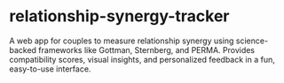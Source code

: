 # relationship-synergy-tracker
A web app for couples to measure relationship synergy using science-backed frameworks like Gottman, Sternberg, and PERMA. Provides compatibility scores, visual insights, and personalized feedback in a fun, easy-to-use interface.
